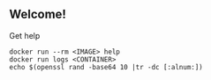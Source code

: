 ## Welcome!

Get help

    docker run --rm <IMAGE> help
    docker run logs <CONTAINER>
    echo $(openssl rand -base64 10 |tr -dc [:alnum:])
